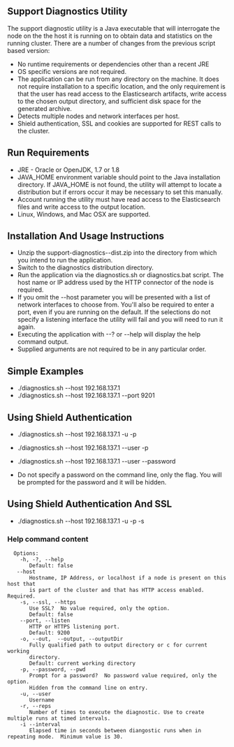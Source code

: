 ## Support Diagnostics Utility
The support diagnostic utility is a Java executable that will interrogate the node on the the host it is running on to obtain data and statistics on the running cluster.  There are a number of changes from the previous script based version:

* No runtime requirements or dependencies other than a recent JRE
* OS specific versions are not required.
* The application can be run from any directory on the machine.  It does not require installation to a specific location, and the only requirement is that the user has read access to the Elasticsearch artifacts, write access to the chosen output directory, and sufficient disk space for the generated archive.
* Detects multiple nodes and network interfaces per host.
* Shield authentication, SSL and cookies are supported for REST calls to the cluster.

## Run Requirements
* JRE - Oracle or OpenJDK, 1.7 or 1.8
* JAVA_HOME environment variable should point to the Java installation directory.  If JAVA_HOME is not found, the utility will attempt to locate a distribution but if errors occur it may be necessary to set this manually.
* Account running the utility must have read access to the Elasticsearch files and write access to the output location.
* Linux, Windows, and Mac OSX are supported.

## Installation And Usage Instructions
* Unzip the support-diagnostics-<version>-dist.zip into the directory from which you intend to run the application.
* Switch to the diagnostics distribution directory.
* Run the application via the diagnostics.sh or diagnostics.bat script. The host name or IP address used by the HTTP connector of the node is required.
* If you omit the --host parameter you will be presented with a list of network interfaces to choose from.  You'll also be required to enter a port, even if you are running on the default.  If the selections do not specify a listening interface the utility will fail and you will need to run it again.
* Executing the application with --? or --help will display the help command output.
* Supplied arguments are not required to be in any particular order.

## Simple Examples
  * ./diagnostics.sh --host 192.168.137.1
  * ./diagnostics.sh --host 192.168.137.1 --port 9201

## Using Shield Authentication
  * ./diagnostics.sh --host 192.168.137.1 -u <your username> -p
  * ./diagnostics.sh --host 192.168.137.1 --user <your username> -p
  * ./diagnostics.sh --host 192.168.137.1 --user <your username> --password

  * Do not specify a password on the command line, only the flag.  You will be prompted for the password and it will be hidden.

 ## Using Shield Authentication And SSL
  * ./diagnostics.sh --host 192.168.137.1 -u <your username> -p -s

### Help command content
``````
  Options:
    -h, -?, --help
       Default: false
   --host
       Hostname, IP Address, or localhost if a node is present on this host that
       is part of the cluster and that has HTTP access enabled. Required.
    -s, --ssl, --https
       Use SSL?  No value required, only the option.
       Default: false
    --port, --listen
       HTTP or HTTPS listening port.
       Default: 9200
    -o, --out,  --output, --outputDir
       Fully qualified path to output directory or c for current working
       directory.
       Default: current working directory
    -p, --password, --pwd
       Prompt for a password?  No password value required, only the option.
       Hidden from the command line on entry.
    -u, --user
       Username
    -r, --reps
       Number of times to execute the diagnostic. Use to create multiple runs at timed intervals.
    -i --interval
       Elapsed time in seconds between diangostic runs when in repeating mode.  Minimum value is 30.

